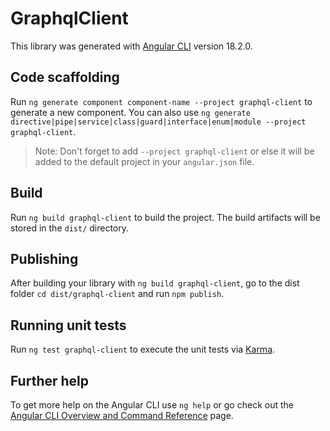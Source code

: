 # GraphqlClient

This library was generated with [Angular CLI](https://github.com/angular/angular-cli) version 18.2.0.

## Code scaffolding

Run `ng generate component component-name --project graphql-client` to generate a new component. You can also use
`ng generate directive|pipe|service|class|guard|interface|enum|module --project graphql-client`.
> Note: Don't forget to add `--project graphql-client` or else it will be added to the default project in your
`angular.json` file.

## Build

Run `ng build graphql-client` to build the project. The build artifacts will be stored in the `dist/` directory.

## Publishing

After building your library with `ng build graphql-client`, go to the dist folder `cd dist/graphql-client` and run
`npm publish`.

## Running unit tests

Run `ng test graphql-client` to execute the unit tests via [Karma](https://karma-runner.github.io).

## Further help

To get more help on the Angular CLI use `ng help` or go check out
the [Angular CLI Overview and Command Reference](https://angular.dev/tools/cli) page.
